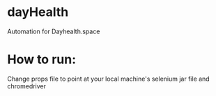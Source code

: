 # dayHealth
Automation for Dayhealth.space

# How to run:
Change props file to point at your local machine's selenium jar file and chromedriver